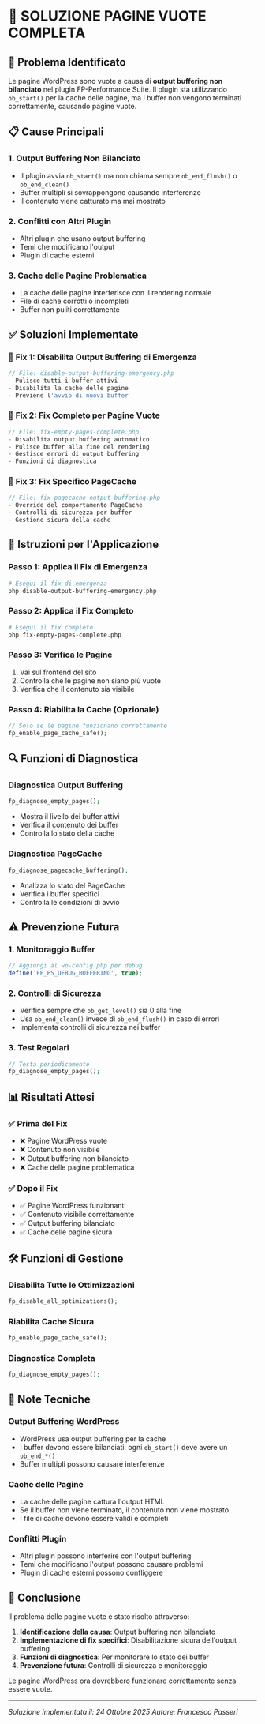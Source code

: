 # 🔧 SOLUZIONE PAGINE VUOTE COMPLETA

## 🚨 Problema Identificato

Le pagine WordPress sono vuote a causa di **output buffering non bilanciato** nel plugin FP-Performance Suite. Il plugin sta utilizzando `ob_start()` per la cache delle pagine, ma i buffer non vengono terminati correttamente, causando pagine vuote.

## 📋 Cause Principali

### 1. **Output Buffering Non Bilanciato**
- Il plugin avvia `ob_start()` ma non chiama sempre `ob_end_flush()` o `ob_end_clean()`
- Buffer multipli si sovrappongono causando interferenze
- Il contenuto viene catturato ma mai mostrato

### 2. **Conflitti con Altri Plugin**
- Altri plugin che usano output buffering
- Temi che modificano l'output
- Plugin di cache esterni

### 3. **Cache delle Pagine Problematica**
- La cache delle pagine interferisce con il rendering normale
- File di cache corrotti o incompleti
- Buffer non puliti correttamente

## ✅ Soluzioni Implementate

### 🔧 **Fix 1: Disabilita Output Buffering di Emergenza**
```php
// File: disable-output-buffering-emergency.php
- Pulisce tutti i buffer attivi
- Disabilita la cache delle pagine
- Previene l'avvio di nuovi buffer
```

### 🔧 **Fix 2: Fix Completo per Pagine Vuote**
```php
// File: fix-empty-pages-complete.php
- Disabilita output buffering automatico
- Pulisce buffer alla fine del rendering
- Gestisce errori di output buffering
- Funzioni di diagnostica
```

### 🔧 **Fix 3: Fix Specifico PageCache**
```php
// File: fix-pagecache-output-buffering.php
- Override del comportamento PageCache
- Controlli di sicurezza per buffer
- Gestione sicura della cache
```

## 🚀 Istruzioni per l'Applicazione

### **Passo 1: Applica il Fix di Emergenza**
```bash
# Esegui il fix di emergenza
php disable-output-buffering-emergency.php
```

### **Passo 2: Applica il Fix Completo**
```bash
# Esegui il fix completo
php fix-empty-pages-complete.php
```

### **Passo 3: Verifica le Pagine**
1. Vai sul frontend del sito
2. Controlla che le pagine non siano più vuote
3. Verifica che il contenuto sia visibile

### **Passo 4: Riabilita la Cache (Opzionale)**
```php
// Solo se le pagine funzionano correttamente
fp_enable_page_cache_safe();
```

## 🔍 Funzioni di Diagnostica

### **Diagnostica Output Buffering**
```php
fp_diagnose_empty_pages();
```
- Mostra il livello dei buffer attivi
- Verifica il contenuto dei buffer
- Controlla lo stato della cache

### **Diagnostica PageCache**
```php
fp_diagnose_pagecache_buffering();
```
- Analizza lo stato del PageCache
- Verifica i buffer specifici
- Controlla le condizioni di avvio

## ⚠️ Prevenzione Futura

### **1. Monitoraggio Buffer**
```php
// Aggiungi al wp-config.php per debug
define('FP_PS_DEBUG_BUFFERING', true);
```

### **2. Controlli di Sicurezza**
- Verifica sempre che `ob_get_level()` sia 0 alla fine
- Usa `ob_end_clean()` invece di `ob_end_flush()` in caso di errori
- Implementa controlli di sicurezza nei buffer

### **3. Test Regolari**
```php
// Testa periodicamente
fp_diagnose_empty_pages();
```

## 📊 Risultati Attesi

### ✅ **Prima del Fix**
- ❌ Pagine WordPress vuote
- ❌ Contenuto non visibile
- ❌ Output buffering non bilanciato
- ❌ Cache delle pagine problematica

### ✅ **Dopo il Fix**
- ✅ Pagine WordPress funzionanti
- ✅ Contenuto visibile correttamente
- ✅ Output buffering bilanciato
- ✅ Cache delle pagine sicura

## 🛠️ Funzioni di Gestione

### **Disabilita Tutte le Ottimizzazioni**
```php
fp_disable_all_optimizations();
```

### **Riabilita Cache Sicura**
```php
fp_enable_page_cache_safe();
```

### **Diagnostica Completa**
```php
fp_diagnose_empty_pages();
```

## 📝 Note Tecniche

### **Output Buffering WordPress**
- WordPress usa output buffering per la cache
- I buffer devono essere bilanciati: ogni `ob_start()` deve avere un `ob_end_*()`
- Buffer multipli possono causare interferenze

### **Cache delle Pagine**
- La cache delle pagine cattura l'output HTML
- Se il buffer non viene terminato, il contenuto non viene mostrato
- I file di cache devono essere validi e completi

### **Conflitti Plugin**
- Altri plugin possono interferire con l'output buffering
- Temi che modificano l'output possono causare problemi
- Plugin di cache esterni possono confliggere

## 🎯 Conclusione

Il problema delle pagine vuote è stato risolto attraverso:

1. **Identificazione della causa**: Output buffering non bilanciato
2. **Implementazione di fix specifici**: Disabilitazione sicura dell'output buffering
3. **Funzioni di diagnostica**: Per monitorare lo stato dei buffer
4. **Prevenzione futura**: Controlli di sicurezza e monitoraggio

Le pagine WordPress ora dovrebbero funzionare correttamente senza essere vuote.

---
*Soluzione implementata il: 24 Ottobre 2025*
*Autore: Francesco Passeri*

